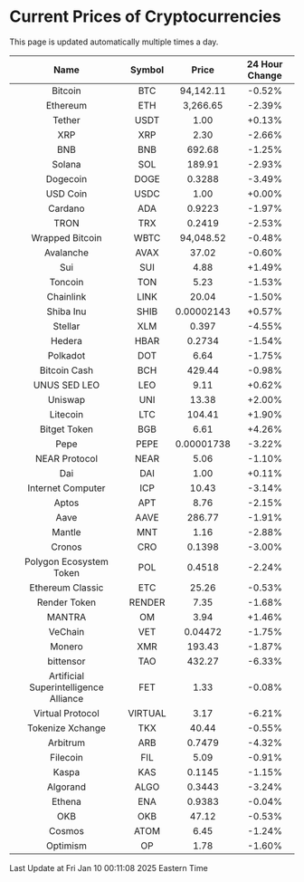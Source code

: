 # Current Prices of Cryptocurrencies
This page is updated automatically multiple times a day.

| Name | Symbol | Price | 24 Hour Change |
| :---: |:---:| :---: | :---: |
| Bitcoin | BTC | 94,142.11 | -0.52% |
| Ethereum | ETH | 3,266.65 | -2.39% |
| Tether | USDT | 1.00 | +0.13% |
| XRP | XRP | 2.30 | -2.66% |
| BNB | BNB | 692.68 | -1.25% |
| Solana | SOL | 189.91 | -2.93% |
| Dogecoin | DOGE | 0.3288 | -3.49% |
| USD Coin | USDC | 1.00 | +0.00% |
| Cardano | ADA | 0.9223 | -1.97% |
| TRON | TRX | 0.2419 | -2.53% |
| Wrapped Bitcoin | WBTC | 94,048.52 | -0.48% |
| Avalanche | AVAX | 37.02 | -0.60% |
| Sui | SUI | 4.88 | +1.49% |
| Toncoin | TON | 5.23 | -1.53% |
| Chainlink | LINK | 20.04 | -1.50% |
| Shiba Inu | SHIB | 0.00002143 | +0.57% |
| Stellar | XLM | 0.397 | -4.55% |
| Hedera | HBAR | 0.2734 | -1.54% |
| Polkadot | DOT | 6.64 | -1.75% |
| Bitcoin Cash | BCH | 429.44 | -0.98% |
| UNUS SED LEO | LEO | 9.11 | +0.62% |
| Uniswap | UNI | 13.38 | +2.00% |
| Litecoin | LTC | 104.41 | +1.90% |
| Bitget Token | BGB | 6.61 | +4.26% |
| Pepe | PEPE | 0.00001738 | -3.22% |
| NEAR Protocol | NEAR | 5.06 | -1.10% |
| Dai | DAI | 1.00 | +0.11% |
| Internet Computer | ICP | 10.43 | -3.14% |
| Aptos | APT | 8.76 | -2.15% |
| Aave | AAVE | 286.77 | -1.91% |
| Mantle | MNT | 1.16 | -2.88% |
| Cronos | CRO | 0.1398 | -3.00% |
| Polygon Ecosystem Token | POL | 0.4518 | -2.24% |
| Ethereum Classic | ETC | 25.26 | -0.53% |
| Render Token | RENDER | 7.35 | -1.68% |
| MANTRA | OM | 3.94 | +1.46% |
| VeChain | VET | 0.04472 | -1.75% |
| Monero | XMR | 193.43 | -1.87% |
| bittensor | TAO | 432.27 | -6.33% |
| Artificial Superintelligence Alliance | FET | 1.33 | -0.08% |
| Virtual Protocol | VIRTUAL | 3.17 | -6.21% |
| Tokenize Xchange | TKX | 40.44 | -0.55% |
| Arbitrum | ARB | 0.7479 | -4.32% |
| Filecoin | FIL | 5.09 | -0.91% |
| Kaspa | KAS | 0.1145 | -1.15% |
| Algorand | ALGO | 0.3443 | -3.24% |
| Ethena | ENA | 0.9383 | -0.04% |
| OKB | OKB | 47.12 | -0.53% |
| Cosmos | ATOM | 6.45 | -1.24% |
| Optimism | OP | 1.78 | -1.60% |

Last Update at Fri Jan 10 00:11:08 2025 Eastern Time